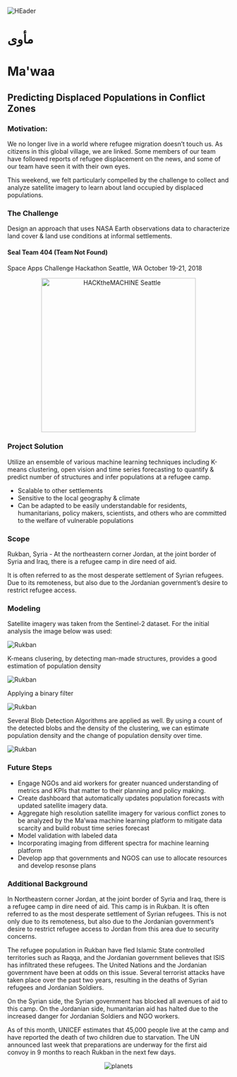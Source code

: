 ![HEader](head.png)

# مأوى
# Ma'waa
## Predicting Displaced Populations in Conflict Zones

### Motivation:

We no longer live in a world where refugee migration doesn’t touch us. As citizens in this global village, we are linked. Some members of our team have followed reports of refugee displacement on the news, and some of our team have seen it with their own eyes. 

This weekend, we felt particularly compelled by the challenge to collect and analyze satellite imagery to learn about land occupied by displaced populations.


### The Challenge

Design an approach that uses NASA Earth observations data to characterize land cover & land use conditions at informal settlements.

#### Seal Team 404 (Team Not Found)
Space Apps Challenge Hackathon
Seattle, WA
October 19-21, 2018

<p align="center">
  <img src="https://www.nasa.gov/sites/default/files/thumbnails/image/spaceapps_stickers-white.png" width="350" title="HACKtheMACHINE Seattle">
</p>

### Project Solution

Utilize an ensemble of various machine learning techniques including K-means clustering, open vision and time series forecasting to quantify & predict number of structures and infer populations at a refugee camp. 

* Scalable to other settlements
* Sensitive to the local geography & climate
* Can be adapted to be easily understandable for residents, humanitarians, policy makers, scientists, and others who are committed to the welfare of vulnerable populations


### Scope

Rukban, Syria - At the northeastern corner Jordan, at the joint border of Syria and Iraq, there is a refugee camp in dire need of aid. 

It is often referred to as the most desperate settlement of Syrian refugees. Due to its remoteness, but also due to the Jordanian government’s desire to restrict refugee access.

### Modeling

Satellite imagery was taken from the Sentinel-2 dataset. For the initial analysis the image below was used:

![Rukban](rukban.png)

K-means clusering, by detecting man-made structures, provides a good estimation of population density

![Rukban](rukban_clustered.png)

Applying a binary filter

![Rukban](rukban_binary.png)

Several Blob Detection Algorithms are applied as well. By using a count of the detected blobs and the density of the clustering, we can estimate population density and the change of population density over time.

![Rukban](rukban_blobs.png)

### Future Steps

* Engage NGOs and aid workers for greater nuanced understanding of metrics and KPIs that matter to their planning and policy making.
* Create dashboard that automatically updates population forecasts with updated satellite imagery data.
* Aggregate high resolution satellite imagery for various conflict zones to be analyzed by the Ma’waa machine learning platform to mitigate data scarcity and build robust time series forecast
* Model validation with labeled data
* Incorporating imaging from different spectra for machine learning platform
* Develop app that governments and NGOS can use to allocate resources and develop resonse plans

### Additional Background

In Northeastern corner Jordan, at the joint border of Syria and Iraq, there is a refugee camp in dire need of aid. This camp is in Rukban. It is often referred to as the most desperate settlement of Syrian refugees. This is not only due to its remoteness, but also due to the Jordanian government’s desire to restrict refugee access to Jordan from this area due to security concerns. 

The refugee population in Rukban have fled Islamic State controlled territories such as Raqqa, and the Jordanian government believes that ISIS has infiltrated these refugees. The United Nations and the Jordanian government have been at odds on this issue. Several terrorist attacks have taken place over the past two years, resulting in the deaths of Syrian refugees and Jordanian Soldiers.

On the Syrian side, the Syrian government has blocked all avenues of aid to this camp.  On the Jordanian side, humanitarian aid has halted due to the increased danger for Jordanian Soldiers and NGO workers.

As of this month, UNICEF estimates that 45,000 people live at the camp and have reported the death of two children due to starvation. The UN announced last week that preparations are underway for the first aid convoy in 9 months to reach Rukban in the next few days.

<p align="center"><img src="https://i.kinja-img.com/gawker-media/image/upload/s--yuEnPUPF--/c_scale,f_auto,fl_progressive,q_80,w_800/e9qeogwcvja28sxtp4ze.png" title="planets"></p>
